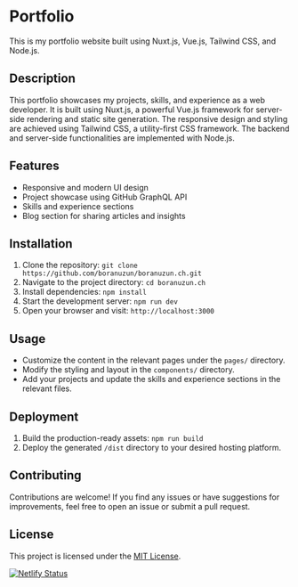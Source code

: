 # Portfolio

This is my portfolio website built using Nuxt.js, Vue.js, Tailwind CSS, and Node.js.

## Description

This portfolio showcases my projects, skills, and experience as a web developer. It is built using Nuxt.js, a powerful Vue.js framework for server-side rendering and static site generation. The responsive design and styling are achieved using Tailwind CSS, a utility-first CSS framework. The backend and server-side functionalities are implemented with Node.js.

## Features

- Responsive and modern UI design
- Project showcase using GitHub GraphQL API
- Skills and experience sections
- Blog section for sharing articles and insights
 

## Installation

1. Clone the repository: `git clone https://github.com/boranuzun/boranuzun.ch.git`
2. Navigate to the project directory: `cd boranuzun.ch`
3. Install dependencies: `npm install`
4. Start the development server: `npm run dev`
5. Open your browser and visit: `http://localhost:3000`

## Usage

- Customize the content in the relevant pages under the `pages/` directory.
- Modify the styling and layout in the `components/` directory.
- Add your projects and update the skills and experience sections in the relevant files.

## Deployment

1. Build the production-ready assets: `npm run build`
2. Deploy the generated `/dist` directory to your desired hosting platform.

## Contributing

Contributions are welcome! If you find any issues or have suggestions for improvements, feel free to open an issue or submit a pull request.

## License

This project is licensed under the [MIT License](LICENSE).



[![Netlify Status](https://api.netlify.com/api/v1/badges/70ae0d14-2c91-4b09-bf79-a4a915c8281d/deploy-status)](https://app.netlify.com/sites/boranuzun/deploys)
